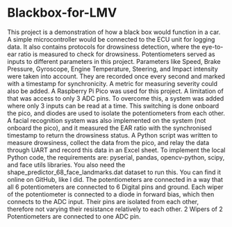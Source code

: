 # Blackbox-for-LMV
This project is a demonstration of how a black box would function in a car. A simple microcontroller would be connected to the ECU unit for logging data. It also contains protocols for drowsiness detection, where the eye-to-ear ratio is measured to check for drowsiness. Potentiometers served as inputs to different parameters in this project.
Parameters like Speed, Brake Pressure, Gyroscope, Engine Temperature, Steering, and Impact intensity were taken into account. They are recorded once every second and marked with a timestamp for synchronicity. A metric for measuring severity could also be added.
A Raspberry Pi Pico was used for this project. A limitation of that was access to only 3 ADC pins. To overcome this, a system was added where only 3 inputs can be read at a time. This switching is done onboard the pico, and diodes are used to isolate the potentiometers from each other.
A facial recognition system was also implemented on the system (not onboard the pico), and it measured the EAR ratio with the synchronised timestamp to return the drowsiness status. A Python script was written to measure drowsiness, collect the data from the pico, and relay the data through UART and record this data in an Excel sheet. 
To implement the local Python code, the requirements are: pyserial, pandas, opencv-python, scipy, and face utils libraries. You also need the shape_predictor_68_face_landmarks.dat dataset to run this. You can find it online on GitHub, like I did.
The potentiometers are connected in a way that all 6 potentiometers are connected to 6 Digital pins and ground. Each wiper of the potentiometer is connected to a diode in forward bias, which then connects to the ADC input. Their pins are isolated from each other, therefore not varying their resistance relatively to each other. 2 Wipers of 2 Potentiometers are connected to one ADC pin.
